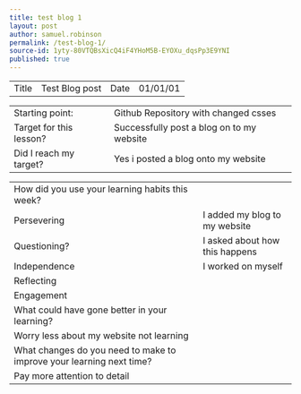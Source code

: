 ```yaml
---
title: test blog 1
layout: post
author: samuel.robinson
permalink: /test-blog-1/
source-id: 1yty-80VTQBsXicQ4iF4YHoM5B-EYOXu_dqsPp3E9YNI
published: true
---
```

<table>
  <tr>
    <td>Title</td>
    <td>Test Blog post</td>
    <td>Date</td>
    <td>01/01/01</td>
  </tr>
</table>


<table>
  <tr>
    <td>Starting point:</td>
    <td>Github Repository with changed csses </td>
  </tr>
  <tr>
    <td>Target for this lesson?</td>
    <td>Successfully post a blog on to my website</td>
  </tr>
  <tr>
    <td>Did I reach my target? </td>
    <td>Yes i posted a blog onto my website</td>
  </tr>
</table>


<table>
  <tr>
    <td>How did you use your learning habits this week?</td>
    <td></td>
  </tr>
  <tr>
    <td>Persevering</td>
    <td>I added my blog to my website</td>
  </tr>
  <tr>
    <td>Questioning?</td>
    <td>I asked about how this happens</td>
  </tr>
  <tr>
    <td>Independence</td>
    <td>I worked on myself</td>
  </tr>
  <tr>
    <td>Reflecting</td>
    <td></td>
  </tr>
  <tr>
    <td>Engagement</td>
    <td></td>
  </tr>
  <tr>
    <td>What could have gone better in your learning?</td>
    <td></td>
  </tr>
  <tr>
    <td>Worry less about my website not learning</td>
    <td></td>
  </tr>
  <tr>
    <td>What changes do you need to make to improve your learning next time?</td>
    <td></td>
  </tr>
  <tr>
    <td>Pay more attention to detail</td>
    <td></td>
  </tr>
</table>


